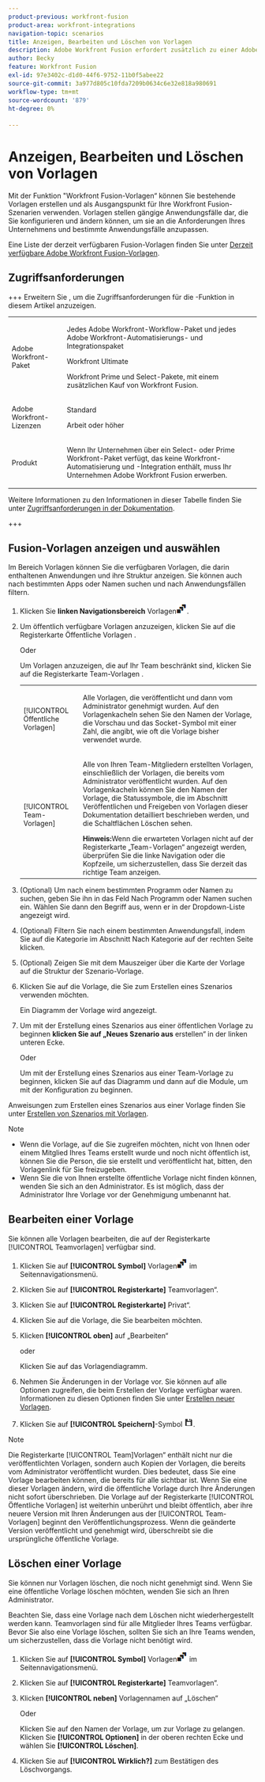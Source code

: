 ```yaml
---
product-previous: workfront-fusion
product-area: workfront-integrations
navigation-topic: scenarios
title: Anzeigen, Bearbeiten und Löschen von Vorlagen
description: Adobe Workfront Fusion erfordert zusätzlich zu einer Adobe Workfront-Lizenz eine Adobe Workfront Fusion-Lizenz.
author: Becky
feature: Workfront Fusion
exl-id: 97e3402c-d1d0-44f6-9752-11b0f5abee22
source-git-commit: 3a977d805c10fda7209b0634c6e32e818a980691
workflow-type: tm+mt
source-wordcount: '879'
ht-degree: 0%

---
```


# Anzeigen, Bearbeiten und Löschen von Vorlagen

Mit der Funktion &quot;Workfront Fusion-Vorlagen“ können Sie bestehende Vorlagen erstellen und als Ausgangspunkt für Ihre Workfront Fusion-Szenarien verwenden. Vorlagen stellen gängige Anwendungsfälle dar, die Sie konfigurieren und ändern können, um sie an die Anforderungen Ihres Unternehmens und bestimmte Anwendungsfälle anzupassen.

Eine Liste der derzeit verfügbaren Fusion-Vorlagen finden Sie unter [Derzeit verfügbare Adobe Workfront Fusion-Vorlagen](/help/workfront-fusion/create-and-manage-templates/currently-available-fusion-templates.md).

## Zugriffsanforderungen

+++ Erweitern Sie , um die Zugriffsanforderungen für die -Funktion in diesem Artikel anzuzeigen.

<table style="table-layout:auto">
 <col> 
 <col> 
 <tbody> 
  <tr> 
   <td role="rowheader">Adobe Workfront-Paket</td> 
   <td> <p>Jedes Adobe Workfront-Workflow-Paket und jedes Adobe Workfront-Automatisierungs- und Integrationspaket</p><p>Workfront Ultimate</p><p>Workfront Prime und Select-Pakete, mit einem zusätzlichen Kauf von Workfront Fusion.</p> </td> 
  </tr> 
  <tr data-mc-conditions=""> 
   <td role="rowheader">Adobe Workfront-Lizenzen</td> 
   <td> <p>Standard</p><p>Arbeit oder höher</p> </td> 
  </tr> 
  <tr> 
   <td role="rowheader">Produkt</td> 
   <td>
   <p>Wenn Ihr Unternehmen über ein Select- oder Prime Workfront-Paket verfügt, das keine Workfront-Automatisierung und -Integration enthält, muss Ihr Unternehmen Adobe Workfront Fusion erwerben.</li></ul>
   </td> 
  </tr>
 </tbody> 
</table>

Weitere Informationen zu den Informationen in dieser Tabelle finden Sie unter [Zugriffsanforderungen in der Dokumentation](/help/workfront-fusion/references/licenses-and-roles/access-level-requirements-in-documentation.md).

+++

## Fusion-Vorlagen anzeigen und auswählen

Im Bereich Vorlagen können Sie die verfügbaren Vorlagen, die darin enthaltenen Anwendungen und ihre Struktur anzeigen. Sie können auch nach bestimmten Apps oder Namen suchen und nach Anwendungsfällen filtern.

1. Klicken Sie **linken Navigationsbereich** Vorlagen![Vorlagensymbol](assets/templates-icon.png).
1. Um öffentlich verfügbare Vorlagen anzuzeigen, klicken Sie auf die Registerkarte Öffentliche Vorlagen .

   Oder

   Um Vorlagen anzuzeigen, die auf Ihr Team beschränkt sind, klicken Sie auf die Registerkarte Team-Vorlagen .



   <table style="table-layout:auto"> 
    <col> 
    <col> 
    <tbody> 
     <tr> 
      <td role="rowheader">[!UICONTROL Öffentliche Vorlagen]</td> 
      <td> <p> Alle Vorlagen, die veröffentlicht und dann vom Administrator genehmigt wurden. Auf den Vorlagenkacheln sehen Sie den Namen der Vorlage, die Vorschau und das Socket-Symbol mit einer Zahl, die angibt, wie oft die Vorlage bisher verwendet wurde.</p> </td> 
     </tr> 
     <tr> 
      <td role="rowheader">[!UICONTROL Team-Vorlagen]</td> 
      <td> <p>Alle von Ihren Team-Mitgliedern erstellten Vorlagen, einschließlich der Vorlagen, die bereits vom Administrator veröffentlicht wurden. Auf den Vorlagenkacheln können Sie den Namen der Vorlage, die Statussymbole, die im Abschnitt Veröffentlichen und Freigeben von Vorlagen dieser Dokumentation detailliert beschrieben werden, und die Schaltflächen Löschen sehen.</p> <b>Hinweis:</b>Wenn die erwarteten Vorlagen nicht auf der Registerkarte „Team-Vorlagen“ angezeigt werden, überprüfen Sie die linke Navigation oder die Kopfzeile, um sicherzustellen, dass Sie derzeit das richtige Team anzeigen.</td> 
     </tr> 
    </tbody> 
   </table>
1. (Optional) Um nach einem bestimmten Programm oder Namen zu suchen, geben Sie ihn in das Feld Nach Programm oder Namen suchen ein. Wählen Sie dann den Begriff aus, wenn er in der Dropdown-Liste angezeigt wird.
1. (Optional) Filtern Sie nach einem bestimmten Anwendungsfall, indem Sie auf die Kategorie im Abschnitt Nach Kategorie auf der rechten Seite klicken.
1. (Optional) Zeigen Sie mit dem Mauszeiger über die Karte der Vorlage auf die Struktur der Szenario-Vorlage.
1. Klicken Sie auf die Vorlage, die Sie zum Erstellen eines Szenarios verwenden möchten.

   Ein Diagramm der Vorlage wird angezeigt.

1. Um mit der Erstellung eines Szenarios aus einer öffentlichen Vorlage zu beginnen **klicken Sie auf „Neues Szenario aus** erstellen“ in der linken unteren Ecke.

   Oder


   Um mit der Erstellung eines Szenarios aus einer Team-Vorlage zu beginnen, klicken Sie auf das Diagramm und dann auf die Module, um mit der Konfiguration zu beginnen.

Anweisungen zum Erstellen eines Szenarios aus einer Vorlage finden Sie unter [Erstellen von Szenarios mit Vorlagen](/help/workfront-fusion/create-and-manage-templates/create-scenarios-with-fusion-templates.md).



>[!NOTE]
>
>* Wenn die Vorlage, auf die Sie zugreifen möchten, nicht von Ihnen oder einem Mitglied Ihres Teams erstellt wurde und noch nicht öffentlich ist, können Sie die Person, die sie erstellt und veröffentlicht hat, bitten, den Vorlagenlink für Sie freizugeben.
>* Wenn Sie die von Ihnen erstellte öffentliche Vorlage nicht finden können, wenden Sie sich an den Administrator. Es ist möglich, dass der Administrator Ihre Vorlage vor der Genehmigung umbenannt hat.

## Bearbeiten einer Vorlage

Sie können alle Vorlagen bearbeiten, die auf der Registerkarte [!UICONTROL Teamvorlagen] verfügbar sind.

1. Klicken Sie auf **[!UICONTROL Symbol]** Vorlagen![ (Vorlagensymbol](assets/templates-icon.png) im Seitennavigationsmenü.
1. Klicken Sie auf **[!UICONTROL Registerkarte]** Teamvorlagen“.
1. Klicken Sie auf **[!UICONTROL Registerkarte]** Privat“.
1. Klicken Sie auf die Vorlage, die Sie bearbeiten möchten.
1. Klicken **[!UICONTROL oben]** auf „Bearbeiten“

   oder

   Klicken Sie auf das Vorlagendiagramm.

1. Nehmen Sie Änderungen in der Vorlage vor. Sie können auf alle Optionen zugreifen, die beim Erstellen der Vorlage verfügbar waren. Informationen zu diesen Optionen finden Sie unter [Erstellen neuer Vorlagen](/help/workfront-fusion/create-and-manage-templates/create-new-fusion-templates.md).
1. Klicken Sie auf **[!UICONTROL Speichern]**-Symbol ![Speichern](assets/save-icon.png).

>[!NOTE]
>
>Die Registerkarte [!UICONTROL Team]Vorlagen“ enthält nicht nur die veröffentlichten Vorlagen, sondern auch Kopien der Vorlagen, die bereits vom Administrator veröffentlicht wurden. Dies bedeutet, dass Sie eine Vorlage bearbeiten können, die bereits für alle sichtbar ist. Wenn Sie eine dieser Vorlagen ändern, wird die öffentliche Vorlage durch Ihre Änderungen nicht sofort überschrieben. Die Vorlage auf der Registerkarte [!UICONTROL Öffentliche Vorlagen] ist weiterhin unberührt und bleibt öffentlich, aber ihre neuere Version mit Ihren Änderungen aus der [!UICONTROL Team-Vorlagen] beginnt den Veröffentlichungsprozess. Wenn die geänderte Version veröffentlicht und genehmigt wird, überschreibt sie die ursprüngliche öffentliche Vorlage.

## Löschen einer Vorlage

Sie können nur Vorlagen löschen, die noch nicht genehmigt sind. Wenn Sie eine öffentliche Vorlage löschen möchten, wenden Sie sich an Ihren Administrator.

Beachten Sie, dass eine Vorlage nach dem Löschen nicht wiederhergestellt werden kann. Teamvorlagen sind für alle Mitglieder Ihres Teams verfügbar. Bevor Sie also eine Vorlage löschen, sollten Sie sich an Ihre Teams wenden, um sicherzustellen, dass die Vorlage nicht benötigt wird.

1. Klicken Sie auf **[!UICONTROL Symbol]** Vorlagen![ (Vorlagensymbol](assets/templates-icon.png) im Seitennavigationsmenü.
1. Klicken Sie auf **[!UICONTROL Registerkarte]** Teamvorlagen“.
1. Klicken **[!UICONTROL neben]** Vorlagennamen auf „Löschen“

   Oder

   Klicken Sie auf den Namen der Vorlage, um zur Vorlage zu gelangen. Klicken Sie **[!UICONTROL Optionen]** in der oberen rechten Ecke und wählen Sie **[!UICONTROL Löschen]**.

1. Klicken Sie auf **[!UICONTROL Wirklich?]** zum Bestätigen des Löschvorgangs.
